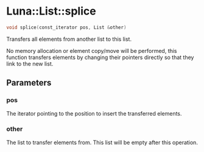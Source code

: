 # Luna::List::splice

```c++
void splice(const_iterator pos, List &other)
```

Transfers all elements from another list to this list. 

No memory allocation or element copy/move will be performed, this function transfers elements by changing their pointers directly so that they link to the new list. 

## Parameters
### pos
The iterator pointing to the position to insert the transferred elements. 

### other
The list to transfer elements from. This list will be empty after this operation. 

